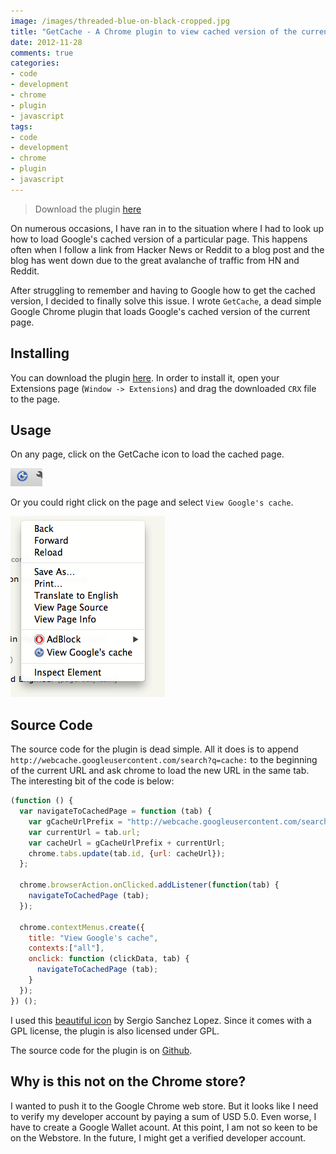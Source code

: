```yaml
---
image: /images/threaded-blue-on-black-cropped.jpg
title: "GetCache - A Chrome plugin to view cached version of the current page"
date: 2012-11-28
comments: true
categories:
- code
- development
- chrome
- plugin
- javascript
tags:
- code
- development
- chrome
- plugin
- javascript
---
```


>Download the plugin
[here](/downloads/GetCache.crx)

On numerous occasions, I have ran in to the situation where I had to
look up how to load Google's cached version of a particular page. This
happens often when I follow a link from Hacker News or Reddit to a blog
post and the blog has went down due to the great avalanche of traffic
from HN and Reddit.

After struggling to remember and having to Google how to get the cached
version, I decided to finally solve this issue. I wrote `GetCache`, a
dead simple Google Chrome plugin that loads Google's cached version of
the current page.

## Installing
You can download the plugin
[here](/downloads/GetCache.crx). In order to install it, open your
Extensions page (`Window -> Extensions`) and drag the downloaded `CRX`
file to the page.

<!--more-->
## Usage

On any page, click on the GetCache icon to load the cached page.

![GetCache icon](/images/get_cache_icon.png "GetCache icon")


Or you could right click on the page and select `View Google's cache`.

![GetCache context menu](/images/get_cache_context_menu.png "GetCache context menu")

## Source Code
The source code for the plugin is dead simple. All it does is to append
`http://webcache.googleusercontent.com/search?q=cache:` to the beginning
of the current URL and ask chrome to load the new URL in the same
tab. The interesting bit of the code is below:

```javascript
(function () {
  var navigateToCachedPage = function (tab) {
    var gCacheUrlPrefix = "http://webcache.googleusercontent.com/search?q=cache:";
    var currentUrl = tab.url;
    var cacheUrl = gCacheUrlPrefix + currentUrl;
    chrome.tabs.update(tab.id, {url: cacheUrl});
  };

  chrome.browserAction.onClicked.addListener(function(tab) {
    navigateToCachedPage (tab);
  });

  chrome.contextMenus.create({
    title: "View Google's cache",
    contexts:["all"],
    onclick: function (clickData, tab) {
      navigateToCachedPage (tab);
    }
  });
}) ();
```

I used this
[beautiful icon](http://www.iconfinder.com/icondetails/7065/128/cache_icon)
by Sergio Sanchez Lopez. Since it comes with a GPL license, the plugin
is also licensed under GPL.

The source code for the plugin is on [Github](https://github.com/sdqali/GetCache).

## Why is this not on the Chrome store?

I wanted to push it to the Google Chrome web store. But it looks like I
need to verify my developer account by paying a sum of USD 5.0. Even
worse, I have to create a Google Wallet acount. At this
point, I am not so keen to be on the Webstore. In the future, I might
get a verified developer account.

